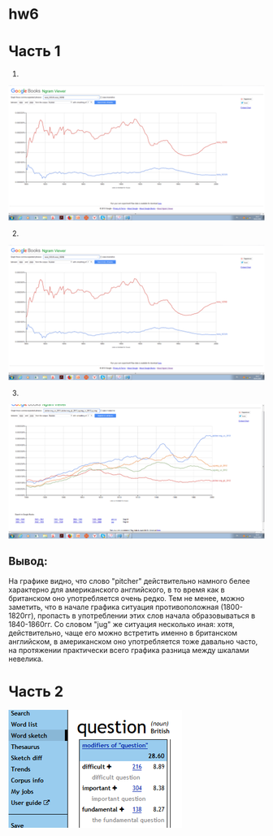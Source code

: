 # hw6
# Часть 1
1)
![alt text](https://github.com/polyasel/hw6/blob/master/%D0%91%D0%B5%D0%B7%D1%8B%D0%BC%D1%8F%D0%BD%D0%BD%D1%8B%D0%B9.png) 

2)
![alt text](https://github.com/polyasel/hw6/blob/master/gram.png)

3)
![alt text](https://github.com/polyasel/hw6/blob/master/jug.png)
## Вывод:
На графике видно, что слово "pitcher" действительно намного белее характерно для американского английского, в то время как в британском оно употребляется очень редко. Тем не менее, можно заметить, что в начале графика ситуация противоположная (1800-1820гг), пропасть в употреблении этих слов начала образовываться в 1840-1860гг. Со словом "jug" же ситуация несколько иная: хотя, действительно, чаще его можно встретить именно в британском английском, в американском оно употребляется тоже давально часто,  на протяжении практически всего графика разница между шкалами невелика.

# Часть 2
![alt text](https://github.com/polyasel/hw6/blob/master/question.png)
